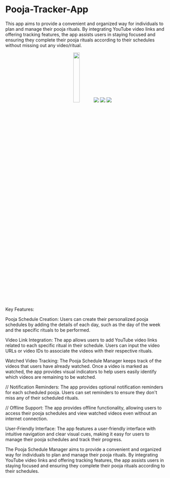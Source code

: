 # Pooja-Tracker-App
This app aims to provide a convenient and organized way for individuals to plan and manage their pooja rituals. By integrating YouTube video links and offering tracking features, the app assists users in staying focused and ensuring they complete their pooja rituals according to their schedules without missing out any video/ritual.

<p align="center">
  <img src="readme_assests/light1.jpg"/ width="20%" >
  <img src="readme_assests/light2.jpg"/>
  <img src="readme_assests/light3.jpg"/>
  <img src="readme_assests/light4.jpg"/>
</p>

Key Features:

Pooja Schedule Creation: Users can create their personalized pooja schedules by adding the details of each day, such as the day of the week and the specific rituals to be performed.

Video Link Integration: The app allows users to add YouTube video links related to each specific ritual in their schedule. Users can input the video URLs or video IDs to associate the videos with their respective rituals.

Watched Video Tracking: The Pooja Schedule Manager keeps track of the videos that users have already watched. Once a video is marked as watched, the app provides visual indicators to help users easily identify which videos are remaining to be watched.

// Notification Reminders: The app provides optional notification reminders for each scheduled pooja. Users can set reminders to ensure they don't miss any of their scheduled rituals.

// Offline Support: The app provides offline functionality, allowing users to access their pooja schedules and view watched videos even without an internet connection.

User-Friendly Interface: The app features a user-friendly interface with intuitive navigation and clear visual cues, making it easy for users to manage their pooja schedules and track their progress.

The Pooja Schedule Manager aims to provide a convenient and organized way for individuals to plan and manage their pooja rituals. By integrating YouTube video links and offering tracking features, the app assists users in staying focused and ensuring they complete their pooja rituals according to their schedules.
